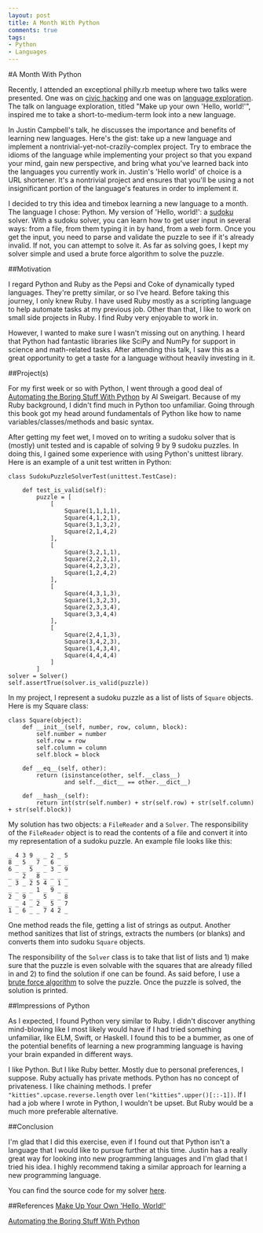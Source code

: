 ```yaml
---
layout: post
title: A Month With Python 
comments: true
tags:
- Python 
- Languages 
---
```


#A Month With Python

Recently, I attended an exceptional philly.rb meetup where two talks were presented. One was on [civic hacking](http://www.slideshare.net/WilliamJeffries1/civic-hacking-on-rails) and one was on [language exploration](http://lanyrd.com/2015/mwrc/sdkmkc/#link-cbfhz). The talk on language exploration, titled "Make up your own 'Hello, world!'", inspired me to take a short-to-medium-term look into a new language.

In Justin Campbell's talk, he discusses the importance and benefits of learning new languages. Here's the gist: take up a new language and implement a nontrivial-yet-not-crazily-complex project. Try to embrace the idioms of the language while implementing your project so that you expand your mind, gain new perspective, and bring what you've learned back into the languages you currently work in. Justin's 'Hello world' of choice is a URL shortener. It's a nontrivial project and ensures that you'll be using a not insignificant portion of the language's features in order to implement it.

I decided to try this idea and timebox learning a new language to a month. The language I chose: Python. My version of 'Hello, world!': a [sudoku](http://en.wikipedia.org/wiki/Sudoku) solver. With a sudoku solver, you can learn how to get user input in several ways: from a file, from them typing it in by hand, from a web form. Once you get the input, you need to parse and validate the puzzle to see if it's already invalid. If not, you can attempt to solve it. As far as solving goes, I kept my solver simple and used a brute force algorithm to solve the puzzle. 

##Motivation

I regard Python and Ruby as the Pepsi and Coke of dynamically typed languages. They're pretty similar, or so I've heard. Before taking this journey, I only knew Ruby. I have used Ruby mostly as a scripting language to help automate tasks at my previous job. Other than that, I like to work on small side projects in Ruby. I find Ruby very enjoyable to work in. 

However, I wanted to make sure I wasn't missing out on anything. I heard that Python had fantastic libraries like SciPy and NumPy for support in science and math-related tasks. After attending this talk, I saw this as a great opportunity to get a taste for a language without heavily investing in it.

##Project(s)

For my first week or so with Python, I went through a good deal of [Automating the Boring Stuff With Python](https://automatetheboringstuff.com/) by Al Sweigart. Because of my Ruby background, I didn't find much in Python too unfamiliar. Going through this book got my head around fundamentals of Python like how to name variables/classes/methods and basic syntax. 

After getting my feet wet, I moved on to writing a sudoku solver that is (mostly) unit tested and is capable of solving 9 by 9 sudoku puzzles. In doing this, I gained some experience with using Python's unittest library. Here is an example of a unit test written in Python:

	class SudokuPuzzleSolverTest(unittest.TestCase):

		def test_is_valid(self):
			puzzle = [
				[
					Square(1,1,1,1),
					Square(4,1,2,1),
					Square(3,1,3,2),
					Square(2,1,4,2)
				],
				[
					Square(3,2,1,1),
					Square(2,2,2,1),
					Square(4,2,3,2),
					Square(1,2,4,2)
				],
				[
					Square(4,3,1,3),
					Square(1,3,2,3),
					Square(2,3,3,4),
					Square(3,3,4,4)
				],
				[
					Square(2,4,1,3),
					Square(3,4,2,3),
					Square(1,4,3,4),
					Square(4,4,4,4)
				]
			]
	solver = Solver()
	self.assertTrue(solver.is_valid(puzzle))

In my project, I represent a sudoku puzzle as a list of lists of `Square` objects. Here is my Square class:

	class Square(object):
		def __init__(self, number, row, column, block):
			self.number = number
			self.row = row 
			self.column = column 
			self.block = block

		def __eq__(self, other):
			return (isinstance(other, self.__class__)
					and self.__dict__ == other.__dict__)

		def __hash__(self):
			return int(str(self.number) + str(self.row) + str(self.column) + str(self.block))

My solution has two objects: a `FileReader` and a `Solver`. The responsibility of the `FileReader` object is to read the contents of a file and convert it into my representation of a sudoku puzzle. An example file looks like this:

	_ 4 3 9 _ _ 2 _ 5
	8 _ 5 _ 7 _ 6 _ _
	6 _ _ 5 _ _ 3 _ 9
	_ _ 2 _ 8 _ _ _ _
	_ 3 _ 2 5 4 _ 1 _
	_ _ _ _ 1 _ 9 _ _
	2 _ 9 _ _ 5 _ _ 8
	_ _ 4 _ 2 _ 5 _ 7
	1 _ 6 _ _ 7 4 2 _

One method reads the file, getting a list of strings as output. Another method sanitizes that list of strings, extracts the numbers (or blanks) and converts them into sudoku `Square` objects. 

The responsibility of the `Solver` class is to take that list of lists and 1) make sure that the puzzle is even solvable with the squares that are already filled in and 2) to find the solution if one can be found. As said before, I use a [brute force algorithm](http://en.wikipedia.org/wiki/Sudoku_solving_algorithms#Backtracking) to solve the puzzle. Once the puzzle is solved, the solution is printed.

##Impressions of Python

As I expected, I found Python very similar to Ruby. I didn't discover anything mind-blowing like I most likely would have if I had tried something unfamiliar, like ELM, Swift, or Haskell. I found this to be a bummer, as one of the potential benefits of learning a new programming language is having your brain expanded in different ways.

I like Python. But I like Ruby better. Mostly due to personal preferences, I suppose. Ruby actually has private methods. Python has no concept of privateness. I like chaining methods. I prefer `"kitties".upcase.reverse.length` over `len("kitties".upper()[::-1])`. If I had a job where I wrote in Python, I wouldn't be upset. But Ruby would be a much more preferable alternative. 

##Conclusion

I'm glad that I did this exercise, even if I found out that Python isn't a language that I would like to pursue further at this time. Justin has a really great way for looking into new programming languages and I'm glad that I tried his idea. I highly recommend taking a similar approach for learning a new programming language.

You can find the source code for my solver [here](https://github.com/chriszimmerman/python_month/tree/master/sudoku).

##References
[Make Up Your Own 'Hello, World!'](http://lanyrd.com/2015/mwrc/sdkmkc/#link-cbfhz)

[Automating the Boring Stuff With Python](https://automatetheboringstuff.com/)
